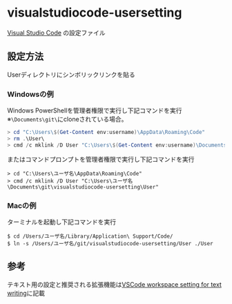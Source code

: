 # visualstudiocode-usersetting

[Visual Studio Code](https://code.visualstudio.com/) の設定ファイル

## 設定方法

Userディレクトリにシンボリックリンクを貼る

### Windowsの例

Windows PowerShellを管理者権限で実行し下記コマンドを実行
※`\Documents\git\`にcloneされている場合。

```PowerShell
> cd "C:\Users\$(Get-Content env:username)\AppData\Roaming\Code"
> rm .\User\
> cmd /c mklink /D User "C:\Users\$(Get-Content env:username)\Documents\git\visualstudiocode-usersetting\User"
```

またはコマンドプロンプトを管理者権限で実行し下記コマンドを実行

```
> cd "C:\Users\ユーザ名\AppData\Roaming\Code" 
> cmd /c mklink /D User "C:\Users\ユーザ名\Documents\git\visualstudiocode-usersetting\User" 
```

### Macの例

ターミナルを起動し下記コマンドを実行

```
$ cd /Users/ユーザ名/Library/Application\ Support/Code/
$ ln -s /Users/ユーザ名/git/visualstudiocode-usersetting/User ./User
```

## 参考
テキスト用の設定と推奨される拡張機能は[VSCode workspace setting for text writing](https://gist.github.com/s2terminal/12b376c844a4f72f89ab94df83a75ea5#file-settings-json)に記載

